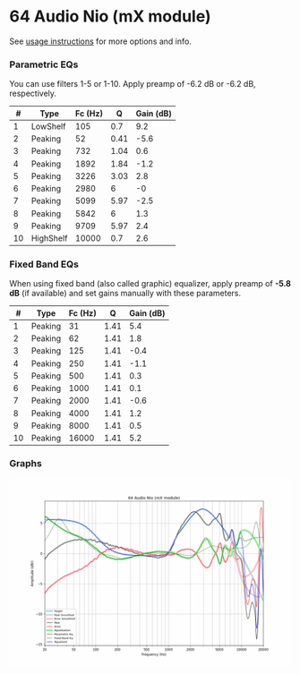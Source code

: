 # 64 Audio Nio (mX module)
See [usage instructions](https://github.com/jaakkopasanen/AutoEq#usage) for more options and info.

### Parametric EQs
You can use filters 1-5 or 1-10. Apply preamp of -6.2 dB or -6.2 dB, respectively.

|   # | Type      |   Fc (Hz) |    Q |   Gain (dB) |
|-----|-----------|-----------|------|-------------|
|   1 | LowShelf  |       105 | 0.7  |         9.2 |
|   2 | Peaking   |        52 | 0.41 |        -5.6 |
|   3 | Peaking   |       732 | 1.04 |         0.6 |
|   4 | Peaking   |      1892 | 1.84 |        -1.2 |
|   5 | Peaking   |      3226 | 3.03 |         2.8 |
|   6 | Peaking   |      2980 | 6    |        -0   |
|   7 | Peaking   |      5099 | 5.97 |        -2.5 |
|   8 | Peaking   |      5842 | 6    |         1.3 |
|   9 | Peaking   |      9709 | 5.97 |         2.4 |
|  10 | HighShelf |     10000 | 0.7  |         2.6 |

### Fixed Band EQs
When using fixed band (also called graphic) equalizer, apply preamp of **-5.8 dB** (if available) and set gains manually with these parameters.

|   # | Type    |   Fc (Hz) |    Q |   Gain (dB) |
|-----|---------|-----------|------|-------------|
|   1 | Peaking |        31 | 1.41 |         5.4 |
|   2 | Peaking |        62 | 1.41 |         1.8 |
|   3 | Peaking |       125 | 1.41 |        -0.4 |
|   4 | Peaking |       250 | 1.41 |        -1.1 |
|   5 | Peaking |       500 | 1.41 |         0.3 |
|   6 | Peaking |      1000 | 1.41 |         0.1 |
|   7 | Peaking |      2000 | 1.41 |        -0.6 |
|   8 | Peaking |      4000 | 1.41 |         1.2 |
|   9 | Peaking |      8000 | 1.41 |         0.5 |
|  10 | Peaking |     16000 | 1.41 |         5.2 |

### Graphs
![](./64%20Audio%20Nio%20(mX%20module).png)
